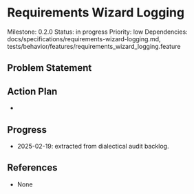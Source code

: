 # Requirements Wizard Logging
Milestone: 0.2.0
Status: in progress
Priority: low
Dependencies: docs/specifications/requirements-wizard-logging.md, tests/behavior/features/requirements_wizard_logging.feature

## Problem Statement
<description>


## Action Plan
- <tasks>

## Progress
- 2025-02-19: extracted from dialectical audit backlog.

## References
- None
